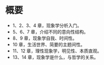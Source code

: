 # 概要

* 1、2、3、4 章，现象学分析入门。
* 5、6、7 章，介绍不同的意向性结构。
* 8、9 章，现象学自我、时间性。
* 10 章，生活世界、简要的主题间性。
* 11、12 章，理性现象学，明见性、本质直观。
* 13、14 章，现象学是什么，与哲学的关系。
